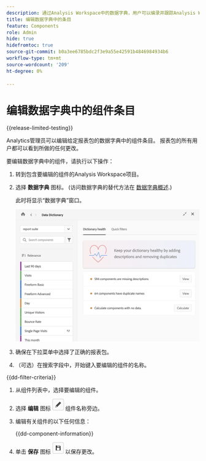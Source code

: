 ```yaml
---
description: 通过Analysis Workspace中的数据字典，用户可以编录并跟踪Analysis Workspace中的各种组件，包括其预期用途（已批准）、重复项等。
title: 编辑数据字典中的条目
feature: Components
role: Admin
hide: true
hidefromtoc: true
source-git-commit: b0a3ee6785bdc2f3e9a55e42591b4846984934b6
workflow-type: tm+mt
source-wordcount: '209'
ht-degree: 0%

---
```


# 编辑数据字典中的组件条目

{{release-limited-testing}}

Analytics管理员可以编辑给定报表包的数据字典中的组件条目。 报表包的所有用户都可以看到所做的任何更改。

要编辑数据字典中的组件，请执行以下操作：

1. 转到包含要编辑的组件的Analysis Workspace项目。

1. 选择 **数据字典** 图标。 (访问数据字典的替代方法在 [数据字典概述](/help/analyze/analysis-workspace/components/data-dictionary/data-dictionary-overview.md).)

   此时将显示“数据字典”窗口。

   ![数据字典管理视图](assets/data-dictionary-admin.png)

1. 确保在下拉菜单中选择了正确的报表包。

1. （可选）在搜索字段中，开始键入要编辑的组件的名称。

{{dd-filter-criteria}}

1. 从组件列表中，选择要编辑的组件。

1. 选择 **编辑** 图标 ![“数据字典编辑”图标](assets/data-dictionary-edit-icon.png) 组件名称旁边。

1. 编辑有关组件的以下任何信息：

   {{dd-component-information}}

1. 单击 **保存** 图标 ![“数据字典保存”图标](assets/data-dictionary-save-icon.png) 以保存更改。
